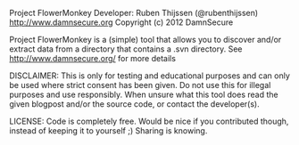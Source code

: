 Project FlowerMonkey
Developer: Ruben Thijssen (@rubenthijssen) http://www.damnsecure.org 
Copyright (c) 2012 DamnSecure

Project FlowerMonkey is a (simple) tool that allows you to discover and/or extract data from a directory that contains a .svn directory.
See http://www.damnsecure.org/<blog-post> for more details

DISCLAIMER:
This is only for testing and educational purposes and can only be used where strict consent has been given. Do not use
this for illegal purposes and use responsibly. When unsure what this tool does read the given blogpost and/or the source code, or contact the developer(s).

LICENSE:
Code is completely free. Would be nice if you contributed though, instead of keeping it to yourself ;) Sharing is knowing.
